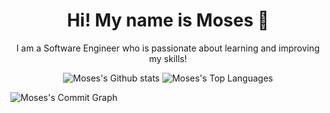 <h1 align='center'>
Hi! My name is Moses 👋
</h1>
<p align='center'>
  I am a Software Engineer who is passionate about learning and improving my skills!
</p>

<!-- Github Stats  -->
<p align="center">
  <p align="center">
    <img  src="https://github-readme-stats.vercel.app/api?username=moses369&count_private=true&show_icons=true&include_all_commits=true&bg_color=00000000&hide_border=true&title_color=2F2FC9;" alt="Moses's Github stats" />
    <img  src="https://github-readme-stats.vercel.app/api/top-langs/?username=moses369&layout=compact&bg_color=00000000&hide_border=true" alt="Moses's Top Languages" />   </p>
  <img  src="https://github-readme-activity-graph.cyclic.app/graph?username=moses369&bg_color=00000000&theme=tokyo-night" alt="Moses's Commit Graph" />
</p>
<!--
**moses369/moses369** is a ✨ _special_ ✨ repository because its `README.md` (this file) appears on your GitHub profile.

Here are some ideas to get you started:

- 🔭 I’m currently working on ...
- 🌱 I’m currently learning ...
- 👯 I’m looking to collaborate on ...
- 🤔 I’m looking for help with ...
- 💬 Ask me about ...
- 📫 How to reach me: ...
- 😄 Pronouns: ...
- ⚡ Fun fact: ...
-->
